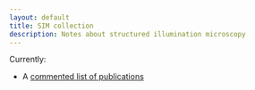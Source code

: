 ```yaml
---
layout: default
title: SIM collection
description: Notes about structured illumination microscopy
---
```


Currently:

* A [commented list of publications](literature.html)
